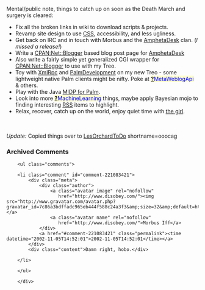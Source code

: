 Mental/public note, things to catch up on soon as the Death March and surgery is cleared:
<ul>
<li> Fix all the broken links in wiki to download scripts &amp; projects.
</li>
<li> Revamp site design to use <a href="http://www.decafbad.com/twiki/bin/view/Main/CSS">CSS</a>, accessibility, and less ugliness.
</li>
<li> Get back on IRC and in touch with Morbus and the <a href="http://www.decafbad.com/twiki/bin/view/Main/AmphetaDesk">AmphetaDesk</a> clan.  (<em>I missed a release!</em>)
</li>
<li> Write a <a href="http://search.cpan.org/search?mode=all&amp;query=Net::Blogger" title="CPAN search for Net::Blogger">CPAN:Net::Blogger</a> based blog post page for <a href="http://www.decafbad.com/twiki/bin/view/Main/AmphetaDesk">AmphetaDesk</a>
</li>
<li> Also write a fairly simple yet generalized CGI wrapper for <a href="http://search.cpan.org/search?mode=all&amp;query=Net::Blogger" title="CPAN search for Net::Blogger">CPAN:Net::Blogger</a> to use with my Treo.
</li>
<li> Toy with <a href="http://www.decafbad.com/twiki/bin/view/Main/XmlRpc">XmlRpc</a> and <a href="http://www.decafbad.com/twiki/bin/view/Main/PalmDevelopment">PalmDevelopment</a> on my new Treo - some lightweight native Palm clients might be nifty.  Poke at <span style='background : #FFFFCE;'><a href="http://www.decafbad.com/twiki/bin/edit/Main/MetaWeblogApi?topicparent=Main.FilterData"><b>?</b></a><font color="#0000FF">MetaWeblogApi</font></span> &amp; others.
</li>
<li> Play with the Java <a href="http://java.sun.com/products/midp/palmOS.html">MIDP for Palm</a>.
</li>
<li> Look into more <span style='background : #FFFFCE;'><a href="http://www.decafbad.com/twiki/bin/edit/Main/MachineLearning?topicparent=Main.FilterData"><b>?</b></a><font color="#0000FF">MachineLearning</font></span> things, maybe apply Bayesian mojo to finding interesting <a href="http://www.decafbad.com/twiki/bin/view/Main/RSS">RSS</a> items to highlight.
</li>
<li> Relax, recover, catch up on the world, enjoy quiet time with <a href="http://missadroit.livejournal.com/">the girl</a>.
</li>
</ul>
<br /><br />
<i>Update:</i> Copied things over to <a href="http://www.decafbad.com/twiki/bin/view/Main/LesOrchardToDo">LesOrchardToDo</a>
<!--more-->
shortname=ooocag

<div id="comments" class="comments archived-comments">
            <h3>Archived Comments</h3>
            
        <ul class="comments">
            
        <li class="comment" id="comment-221083421">
            <div class="meta">
                <div class="author">
                    <a class="avatar image" rel="nofollow" 
                       href="http://www.disobey.com/"><img src="http://www.gravatar.com/avatar.php?gravatar_id=7c86a3bdffadc965eb444f588c24a3f3&amp;size=32&amp;default=http://mediacdn.disqus.com/1320279820/images/noavatar32.png"/></a>
                    <a class="avatar name" rel="nofollow" 
                       href="http://www.disobey.com/">Morbus Iff</a>
                </div>
                <a href="#comment-221083421" class="permalink"><time datetime="2002-11-05T14:52:01">2002-11-05T14:52:01</time></a>
            </div>
            <div class="content">Damn right, hobo.</div>
            
        </li>
    
        </ul>
    
        </div>
    